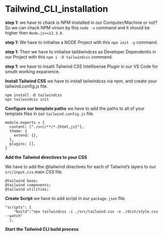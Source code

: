 # Tailwind_CLI_installation

**step 1:**
we have to chack is NPM inistalled in our Computer/Machine or not?
So we can chack NPM virson by this `node -v` command and it should be higher then `Node.js>=12.3.0`.

**step 1:**
We have to initialise a NODE Project with this `npm init -y` command.


**step 1:**
Then we have to initialise taildwindcss as Developer Dependentis in our Project with this `npm i -D tailwindcss` command.

**step 1:**
we have to insatll Tailwind CSS Intellisense Plugin in our VS Code for smuth working exparience.

**Install Tailwind CSS**
we have to install tailwindcss via npm, and create your tailwind.config.js file.
```
npm install -D tailwindcss
npx tailwindcss init
```
**Configure our template paths**
we have to add the paths to all of your template files in our `tailwind.config.js` file.
```
module.exports = {
  content: ["./src/**/*.{html,js}"],
  theme: {
    extend: {},
  },
  plugins: [],
}
```
**Add the Tailwind directives to your CSS**

We have to add the @tailwind directives for each of Tailwind’s layers to our `src/input.css` main CSS file.
```
@tailwind base;
@tailwind components;
@tailwind utilities;
```
**Create Script**
we have to add script in our `package.json` file.
```
"scripts": {
    "build":"npx tailwindcss -i ./src/tailwind.css -o ./dist/style.css --watch"
  },
  ```

**Start the Tailwind CLI build process**


